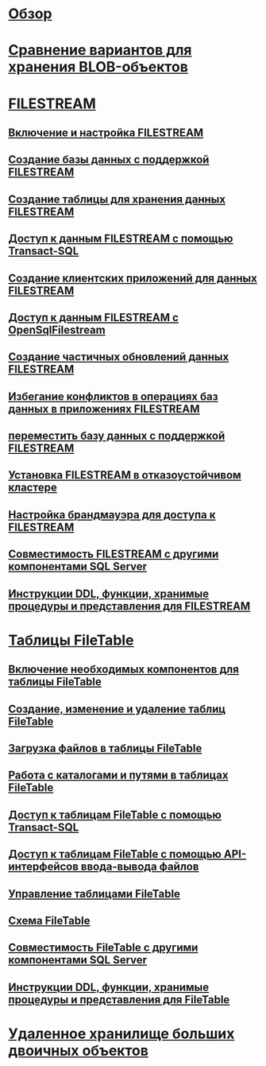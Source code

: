 # [Обзор](binary-large-object-blob-data-sql-server.md)  
# [Сравнение вариантов для хранения BLOB-объектов](compare-options-for-storing-blobs-sql-server.md)  
# [FILESTREAM](filestream-sql-server.md)  
## [Включение и настройка FILESTREAM](enable-and-configure-filestream.md)  
## [Создание базы данных с поддержкой FILESTREAM](create-a-filestream-enabled-database.md)  
## [Создание таблицы для хранения данных FILESTREAM](create-a-table-for-storing-filestream-data.md)  
## [Доступ к данным FILESTREAM с помощью Transact-SQL](access-filestream-data-with-transact-sql.md)  
## [Создание клиентских приложений для данных FILESTREAM](create-client-applications-for-filestream-data.md)  
## [Доступ к данным FILESTREAM с OpenSqlFilestream](access-filestream-data-with-opensqlfilestream.md)  
## [Создание частичных обновлений данных FILESTREAM](make-partial-updates-to-filestream-data.md)  
## [Избегание конфликтов в операциях баз данных в приложениях FILESTREAM](avoid-conflicts-with-database-operations-in-filestream-applications.md)  
## [переместить базу данных с поддержкой FILESTREAM](move-a-filestream-enabled-database.md)  
## [Установка FILESTREAM в отказоустойчивом кластере](set-up-filestream-on-a-failover-cluster.md)  
## [Настройка брандмауэра для доступа к FILESTREAM](configure-a-firewall-for-filestream-access.md)  
## [Совместимость FILESTREAM с другими компонентами SQL Server](filestream-compatibility-with-other-sql-server-features.md)  
## [Инструкции DDL, функции, хранимые процедуры и представления для FILESTREAM](filestream-ddl-functions-stored-procedures-and-views.md)  
# [Таблицы FileTable](filetables-sql-server.md)  
## [Включение необходимых компонентов для таблицы FileTable](enable-the-prerequisites-for-filetable.md)  
## [Создание, изменение и удаление таблиц FileTable](create-alter-and-drop-filetables.md)  
## [Загрузка файлов в таблицы FileTable](load-files-into-filetables.md)  
## [Работа с каталогами и путями в таблицах FileTable](work-with-directories-and-paths-in-filetables.md)  
## [Доступ к таблицам FileTable с помощью Transact-SQL](access-filetables-with-transact-sql.md)  
## [Доступ к таблицам FileTable с помощью API-интерфейсов ввода-вывода файлов](access-filetables-with-file-input-output-apis.md)  
## [Управление таблицами FileTable](manage-filetables.md)  
## [Схема FileTable](filetable-schema.md)  
## [Совместимость FileTable с другими компонентами SQL Server](filetable-compatibility-with-other-sql-server-features.md)  
## [Инструкции DDL, функции, хранимые процедуры и представления для FileTable](filetable-ddl-functions-stored-procedures-and-views.md)  
# [Удаленное хранилище больших двоичных объектов](remote-blob-store-rbs-sql-server.md)  
